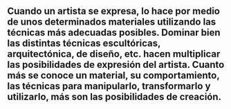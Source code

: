 Cuando un artista se expresa, lo hace por medio de unos determinados materiales utilizando las técnicas más adecuadas posibles. Dominar bien las
distintas técnicas escultóricas, arquitectónica, de diseño, etc. hacen multiplicar las posibilidades de expresión del artista. Cuanto más se conoce un
material, su comportamiento, las técnicas para manipularlo, transformarlo y utilizarlo, más son las posibilidades de creación.
-